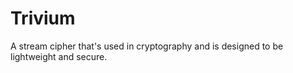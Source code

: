 # Trivium
 A stream cipher that's used in cryptography and is designed to be lightweight and secure.
